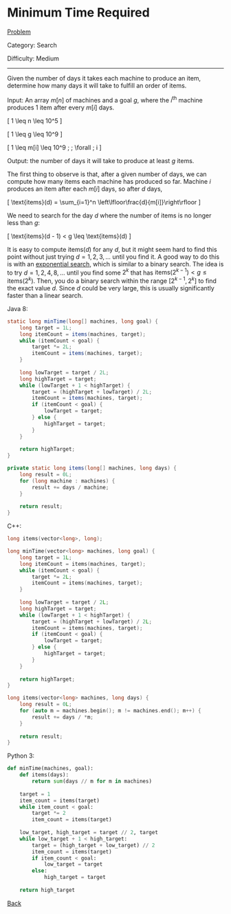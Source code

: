 # Minimum Time Required

[Problem](https://www.hackerrank.com/challenges/minimum-time-required/problem)

Category: Search

Difficulty: Medium

---

Given the number of days it takes each machine to produce an item, determine how
many days it will take to fulfill an order of items.

Input: An array $m[n]$ of machines and a goal $g$, where the $i^\text{th}$
machine produces 1 item after every $m[i]$ days.

\[ 1 \leq n \leq 10^5 \]

\[ 1 \leq g \leq 10^9 \]

\[ 1 \leq m[i] \leq 10^9 \; \; \forall \; i \]

Output: the number of days it will take to produce at least $g$ items.

The first thing to observe is that, after a given number of days, we can compute
how many items each machine has produced so far. Machine $i$ produces an item
after each $m[i]$ days, so after $d$ days,

\[ \text{items}(d) = \sum_{i=1}^n \left\lfloor\frac{d}{m[i]}\right\rfloor \]

We need to search for the day $d$ where the number of items is no longer less
than $g$:

\[ \text{items}(d - 1) < g \leq \text{items}(d) \]

It is easy to compute items$(d)$ for any $d$, but it might seem hard to find
this point without just trying $d = 1, 2, 3, \ldots$ until you find it. A good
way to do this is with an
[exponential search](https://en.wikipedia.org/wiki/Exponential_search), which is
similar to a binary search. The idea is to try $d = 1, 2, 4, 8, \ldots$ until
you find some $2^k$ that has
$\text{items}(2^{k - 1}) < g \leq \text{items}(2^k)$. Then, you do a binary
search within the range $[2^{k - 1}, 2^k]$ to find the exact value $d$. Since
$d$ could be very large, this is usually significantly faster than a linear
search.

Java 8:
```java
static long minTime(long[] machines, long goal) {
    long target = 1L;
    long itemCount = items(machines, target);
    while (itemCount < goal) {
        target *= 2L;
        itemCount = items(machines, target);
    }
    
    long lowTarget = target / 2L;
    long highTarget = target;
    while (lowTarget + 1 < highTarget) {
        target = (highTarget + lowTarget) / 2L;
        itemCount = items(machines, target);
        if (itemCount < goal) {
            lowTarget = target;
        } else {
            highTarget = target;
        }
    }
    
    return highTarget;
}

private static long items(long[] machines, long days) {
    long result = 0L;
    for (long machine : machines) {
        result += days / machine;
    }
    
    return result;
}
```

C++:
```cpp
long items(vector<long>, long);

long minTime(vector<long> machines, long goal) {
    long target = 1L;
    long itemCount = items(machines, target);
    while (itemCount < goal) {
        target *= 2L;
        itemCount = items(machines, target);
    }
    
    long lowTarget = target / 2L;
    long highTarget = target;
    while (lowTarget + 1 < highTarget) {
        target = (highTarget + lowTarget) / 2L;
        itemCount = items(machines, target);
        if (itemCount < goal) {
            lowTarget = target;
        } else {
            highTarget = target;
        }
    }
    
    return highTarget;
}

long items(vector<long> machines, long days) {
    long result = 0L;
    for (auto m = machines.begin(); m != machines.end(); m++) {
        result += days / *m;
    }
    
    return result;
}
```

Python 3:
```python
def minTime(machines, goal):
    def items(days):
        return sum(days // m for m in machines)
        
    target = 1
    item_count = items(target)
    while item_count < goal:
        target *= 2
        item_count = items(target)
        
    low_target, high_target = target // 2, target
    while low_target + 1 < high_target:
        target = (high_target + low_target) // 2
        item_count = items(target)
        if item_count < goal:
            low_target = target
        else:
            high_target = target
            
    return high_target
```

[Back](../../hackerrank.md)
